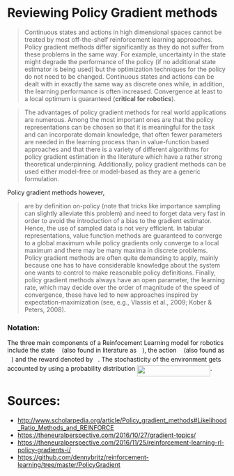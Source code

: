 # Reviewing Policy Gradient methods

>Continuous states and actions in high dimensional spaces cannot be treated by most off-the-shelf reinforcement learning approaches. Policy gradient methods differ significantly as they do not suffer from these problems in the same way. For example, uncertainty in the state might degrade the performance of the policy (if no additional state estimator is being used) but the optimization techniques for the policy do not need to be changed. Continuous states and actions can be dealt with in exactly the same way as discrete ones while, in addition, the learning performance is often increased. Convergence at least to a local optimum is guaranteed (**critical for robotics**).

>The advantages of policy gradient methods for real world applications are numerous. Among the most important ones are that the policy representations can be chosen so that it is meaningful for the task and can incorporate domain knowledge, that often fewer parameters are needed in the learning process than in value-function based approaches and that there is a variety of different algorithms for policy gradient estimation in the literature which have a rather strong theoretical underpinning. Additionally, policy gradient methods can be used either model-free or model-based as they are a generic formulation.

Policy gradient methods however,
> are by definition on-policy (note that tricks like importance sampling can slightly alleviate this problem) and need to forget data very fast in order to avoid the introduction of a bias to the gradient estimator. Hence, the use of sampled data is not very efficient. In tabular representations, value function methods are guaranteed to converge to a global maximum while policy gradients only converge to a local maximum and there may be many maxima in discrete problems. Policy gradient methods are often quite demanding to apply, mainly because one has to have considerable knowledge about the system one wants to control to make reasonable policy definitions. Finally, policy gradient methods always have an open parameter, the learning rate, which may decide over the order of magnitude of the speed of convergence, these have led to new approaches inspired by expectation-maximization (see, e.g., Vlassis et al., 2009; Kober & Peters, 2008).


### Notation:
The three main components of a Reinfocement Learning model for robotics include the state <img src="https://rawgit.com/vmayoral/basic_reinforcement_learning/master//tutorial12/tex/6f9bad7347b91ceebebd3ad7e6f6f2d1.svg?invert_in_darkmode" align=middle width=7.705549500000004pt height=14.155350000000013pt/> (also found in literature as <img src="https://rawgit.com/vmayoral/basic_reinforcement_learning/master//tutorial12/tex/332cc365a4987aacce0ead01b8bdcc0b.svg?invert_in_darkmode" align=middle width=9.395100000000005pt height=14.155350000000013pt/>), the action <img src="https://rawgit.com/vmayoral/basic_reinforcement_learning/master//tutorial12/tex/44bc9d542a92714cac84e01cbbb7fd61.svg?invert_in_darkmode" align=middle width=8.689230000000004pt height=14.155350000000013pt/> (also found as <img src="https://rawgit.com/vmayoral/basic_reinforcement_learning/master//tutorial12/tex/6dbb78540bd76da3f1625782d42d6d16.svg?invert_in_darkmode" align=middle width=9.410280000000004pt height=14.155350000000013pt/>) and the reward denoted by <img src="https://rawgit.com/vmayoral/basic_reinforcement_learning/master//tutorial12/tex/89f2e0d2d24bcf44db73aab8fc03252c.svg?invert_in_darkmode" align=middle width=7.873024500000003pt height=14.155350000000013pt/>. The stochasticity of the environment gets accounted by using a probability distribution <img src="https://rawgit.com/vmayoral/basic_reinforcement_learning/master//tutorial12/tex/a00b661e105b74c9f13ba3fd06abb7cf.svg?invert_in_darkmode" align=middle width=168.370455pt height=24.65759999999998pt/>.




# Sources:
- http://www.scholarpedia.org/article/Policy_gradient_methods#Likelihood_Ratio_Methods_and_REINFORCE
- https://theneuralperspective.com/2016/10/27/gradient-topics/
- https://theneuralperspective.com/2016/11/25/reinforcement-learning-rl-policy-gradients-i/
- https://github.com/dennybritz/reinforcement-learning/tree/master/PolicyGradient

